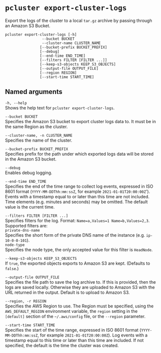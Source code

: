 # `pcluster export-cluster-logs`<a name="pcluster.export-cluster-logs-v3"></a>

Export the logs of the cluster to a local `tar.gz` archive by passing through an Amazon S3 Bucket\.

```
pcluster export-cluster-logs [-h]
                 --bucket BUCKET
                 --cluster-name CLUSTER_NAME 
                [--bucket-prefix BUCKET_PREFIX]
                [--debug]
                [--end-time END_TIME]
                [--filters FILTER [FILTER ...]]
                [--keep-s3-objects KEEP_S3_OBJECTS]
                [--output-file OUTPUT_FILE]
                [--region REGION]
                [--start-time START_TIME]
```

## Named arguments<a name="pcluster-v3.export-cluster-logs.namedargs"></a>

`-h, --help`  
Shows the help text for `pcluster export-cluster-logs`\.

`--bucket BUCKET`  
Specifies the Amazon S3 bucket to export cluster logs data to\. It must be in the same Region as the cluster\.

`--cluster-name, -n CLUSTER_NAME`  
Specifies the name of the cluster\.

`--bucket-prefix BUCKET_PREFIX`  
Specifies prefix for the path under which exported logs data will be stored in the Amazon S3 bucket\.

`--debug`  
Enables debug logging\.

`--end-time END_TIME`  
Specifies the end of the time range to collect log events, expressed in ISO 8601 format \(`YYYY-MM-DDThh:mm:ssZ`, for example `2021-01-01T20:00:00Z`'\)\. Events with a timestamp equal to or later than this time are not included\. Time elements \(e\.g\. minutes and seconds\) may be omitted\. The default value is the current time\.

`--filters FILTER [FILTER ...]`  
Specifies filters for the log\. Format: `Name=a,Values=1 Name=b,Values=2,3`\. Supported filters are:    
`private-dns-name`  
Specifies the short form of the private DNS name of the instance \(e\.g\. `ip-10-0-0-101`\)\.  
`node-type`  
Specifies the node type, the only accepted value for this filter is `HeadNode`\.

`--keep-s3-objects KEEP_S3_OBJECTS`  
If `true`, the exported objects exports to Amazon S3 are kept\. \(Defaults to `false`\.\)

`--output-file OUTPUT_FILE`  
Specifies the file path to save the log archive to\. If this is provided, then the logs are saved locally\. Otherwise they are uploaded to Amazon S3 with the URL returned in the output\. Default is to upload to Amazon S3\.

`--region, -r REGION`  
Specifies the AWS Region to use\. The Region must be specified, using the `AWS_DEFAULT_REGION` environment variable, the `region` setting in the `[default]` section of the `~/.aws/config` file, or the `--region` parameter\.

`--start-time START_TIME`  
Specifies the start of the time range, expressed in ISO 8601 format \(`YYYY-MM-DDThh:mm:ssZ`, for example `2021-01-01T20:00:00Z`\)\. Log events with a timestamp equal to this time or later than this time are included\. If not specified, the default is the time the cluster was created\.